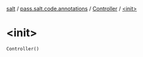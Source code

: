 [salt](../../index.md) / [pass.salt.code.annotations](../index.md) / [Controller](index.md) / [&lt;init&gt;](./-init-.md)

# &lt;init&gt;

`Controller()`